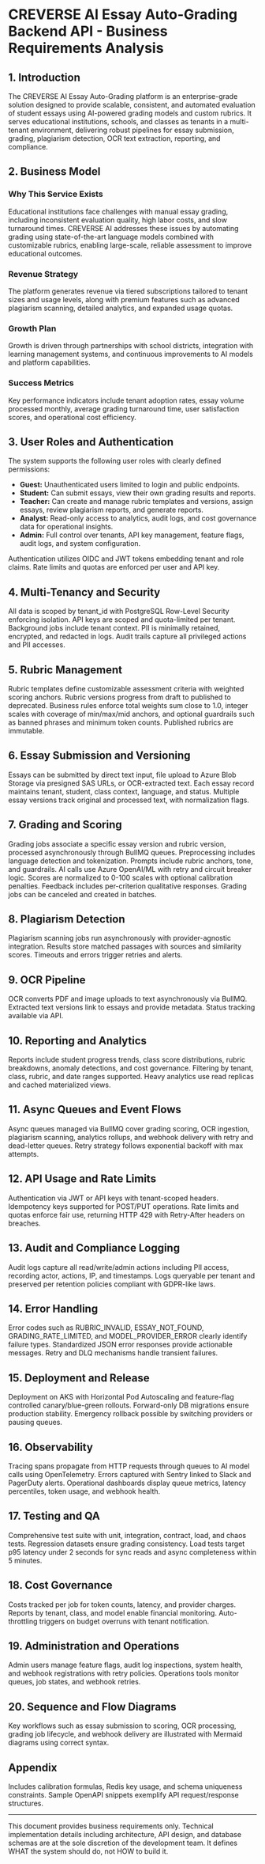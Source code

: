 # CREVERSE AI Essay Auto-Grading Backend API - Business Requirements Analysis

## 1. Introduction

The CREVERSE AI Essay Auto-Grading platform is an enterprise-grade solution designed to provide scalable, consistent, and automated evaluation of student essays using AI-powered grading models and custom rubrics. It serves educational institutions, schools, and classes as tenants in a multi-tenant environment, delivering robust pipelines for essay submission, grading, plagiarism detection, OCR text extraction, reporting, and compliance.

## 2. Business Model

### Why This Service Exists
Educational institutions face challenges with manual essay grading, including inconsistent evaluation quality, high labor costs, and slow turnaround times. CREVERSE AI addresses these issues by automating grading using state-of-the-art language models combined with customizable rubrics, enabling large-scale, reliable assessment to improve educational outcomes.

### Revenue Strategy
The platform generates revenue via tiered subscriptions tailored to tenant sizes and usage levels, along with premium features such as advanced plagiarism scanning, detailed analytics, and expanded usage quotas.

### Growth Plan
Growth is driven through partnerships with school districts, integration with learning management systems, and continuous improvements to AI models and platform capabilities.

### Success Metrics
Key performance indicators include tenant adoption rates, essay volume processed monthly, average grading turnaround time, user satisfaction scores, and operational cost efficiency.

## 3. User Roles and Authentication

The system supports the following user roles with clearly defined permissions:

- **Guest:** Unauthenticated users limited to login and public endpoints.
- **Student:** Can submit essays, view their own grading results and reports.
- **Teacher:** Can create and manage rubric templates and versions, assign essays, review plagiarism reports, and generate reports.
- **Analyst:** Read-only access to analytics, audit logs, and cost governance data for operational insights.
- **Admin:** Full control over tenants, API key management, feature flags, audit logs, and system configuration.

Authentication utilizes OIDC and JWT tokens embedding tenant and role claims. Rate limits and quotas are enforced per user and API key.

## 4. Multi-Tenancy and Security

All data is scoped by tenant_id with PostgreSQL Row-Level Security enforcing isolation. API keys are scoped and quota-limited per tenant. Background jobs include tenant context. PII is minimally retained, encrypted, and redacted in logs. Audit trails capture all privileged actions and PII accesses.

## 5. Rubric Management

Rubric templates define customizable assessment criteria with weighted scoring anchors. Rubric versions progress from draft to published to deprecated. Business rules enforce total weights sum close to 1.0, integer scales with coverage of min/max/mid anchors, and optional guardrails such as banned phrases and minimum token counts. Published rubrics are immutable.

## 6. Essay Submission and Versioning

Essays can be submitted by direct text input, file upload to Azure Blob Storage via presigned SAS URLs, or OCR-extracted text. Each essay record maintains tenant, student, class context, language, and status. Multiple essay versions track original and processed text, with normalization flags.

## 7. Grading and Scoring

Grading jobs associate a specific essay version and rubric version, processed asynchronously through BullMQ queues. Preprocessing includes language detection and tokenization. Prompts include rubric anchors, tone, and guardrails. AI calls use Azure OpenAI/ML with retry and circuit breaker logic. Scores are normalized to 0-100 scales with optional calibration penalties. Feedback includes per-criterion qualitative responses. Grading jobs can be canceled and created in batches.

## 8. Plagiarism Detection

Plagiarism scanning jobs run asynchronously with provider-agnostic integration. Results store matched passages with sources and similarity scores. Timeouts and errors trigger retries and alerts.

## 9. OCR Pipeline

OCR converts PDF and image uploads to text asynchronously via BullMQ. Extracted text versions link to essays and provide metadata. Status tracking available via API.

## 10. Reporting and Analytics

Reports include student progress trends, class score distributions, rubric breakdowns, anomaly detections, and cost governance. Filtering by tenant, class, rubric, and date ranges supported. Heavy analytics use read replicas and cached materialized views.

## 11. Async Queues and Event Flows

Async queues managed via BullMQ cover grading scoring, OCR ingestion, plagiarism scanning, analytics rollups, and webhook delivery with retry and dead-letter queues. Retry strategy follows exponential backoff with max attempts.

## 12. API Usage and Rate Limits

Authentication via JWT or API keys with tenant-scoped headers. Idempotency keys supported for POST/PUT operations. Rate limits and quotas enforce fair use, returning HTTP 429 with Retry-After headers on breaches.

## 13. Audit and Compliance Logging

Audit logs capture all read/write/admin actions including PII access, recording actor, actions, IP, and timestamps. Logs queryable per tenant and preserved per retention policies compliant with GDPR-like laws.

## 14. Error Handling

Error codes such as RUBRIC_INVALID, ESSAY_NOT_FOUND, GRADING_RATE_LIMITED, and MODEL_PROVIDER_ERROR clearly identify failure types. Standardized JSON error responses provide actionable messages. Retry and DLQ mechanisms handle transient failures.

## 15. Deployment and Release

Deployment on AKS with Horizontal Pod Autoscaling and feature-flag controlled canary/blue-green rollouts. Forward-only DB migrations ensure production stability. Emergency rollback possible by switching providers or pausing queues.

## 16. Observability

Tracing spans propagate from HTTP requests through queues to AI model calls using OpenTelemetry. Errors captured with Sentry linked to Slack and PagerDuty alerts. Operational dashboards display queue metrics, latency percentiles, token usage, and webhook health.

## 17. Testing and QA

Comprehensive test suite with unit, integration, contract, load, and chaos tests. Regression datasets ensure grading consistency. Load tests target p95 latency under 2 seconds for sync reads and async completeness within 5 minutes.

## 18. Cost Governance

Costs tracked per job for token counts, latency, and provider charges. Reports by tenant, class, and model enable financial monitoring. Auto-throttling triggers on budget overruns with tenant notification.

## 19. Administration and Operations

Admin users manage feature flags, audit log inspections, system health, and webhook registrations with retry policies. Operations tools monitor queues, job states, and webhook retries.

## 20. Sequence and Flow Diagrams

Key workflows such as essay submission to scoring, OCR processing, grading job lifecycle, and webhook delivery are illustrated with Mermaid diagrams using correct syntax.

## Appendix

Includes calibration formulas, Redis key usage, and schema uniqueness constraints. Sample OpenAPI snippets exemplify API request/response structures.


---

This document provides business requirements only. Technical implementation details including architecture, API design, and database schemas are at the sole discretion of the development team. It defines WHAT the system should do, not HOW to build it.